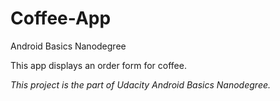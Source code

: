 # Coffee-App
Android Basics Nanodegree

This app displays an order form for coffee.

_This project is the part of Udacity Android Basics Nanodegree._
